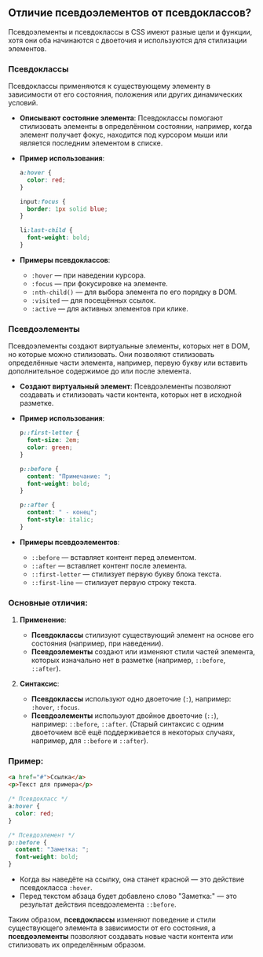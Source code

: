 ## Отличие псевдоэлементов от псевдоклассов?

Псевдоэлементы и псевдоклассы в CSS имеют разные цели и функции, хотя они оба начинаются с двоеточия и используются для стилизации элементов.

### Псевдоклассы

Псевдоклассы применяются к существующему элементу в зависимости от его состояния, положения или других динамических условий.

- **Описывают состояние элемента**: Псевдоклассы помогают стилизовать элементы в определённом состоянии, например, когда элемент получает фокус, находится под курсором мыши или является последним элементом в списке.
- **Пример использования**:

  ```css
  a:hover {
    color: red;
  }
  
  input:focus {
    border: 1px solid blue;
  }

  li:last-child {
    font-weight: bold;
  }
  ```

- **Примеры псевдоклассов**:
  - `:hover` — при наведении курсора.
  - `:focus` — при фокусировке на элементе.
  - `:nth-child()` — для выбора элемента по его порядку в DOM.
  - `:visited` — для посещённых ссылок.
  - `:active` — для активных элементов при клике.

### Псевдоэлементы

Псевдоэлементы создают виртуальные элементы, которых нет в DOM, но которые можно стилизовать. Они позволяют стилизовать определённые части элемента, например, первую букву или вставить дополнительное содержимое до или после элемента.

- **Создают виртуальный элемент**: Псевдоэлементы позволяют создавать и стилизовать части контента, которых нет в исходной разметке.
- **Пример использования**:

  ```css
  p::first-letter {
    font-size: 2em;
    color: green;
  }

  p::before {
    content: "Примечание: ";
    font-weight: bold;
  }

  p::after {
    content: " - конец";
    font-style: italic;
  }
  ```

- **Примеры псевдоэлементов**:
  - `::before` — вставляет контент перед элементом.
  - `::after` — вставляет контент после элемента.
  - `::first-letter` — стилизует первую букву блока текста.
  - `::first-line` — стилизует первую строку текста.

### Основные отличия:
1. **Применение**:
   - **Псевдоклассы** стилизуют существующий элемент на основе его состояния (например, при наведении).
   - **Псевдоэлементы** создают или изменяют стили частей элемента, которых изначально нет в разметке (например, `::before`, `::after`).

2. **Синтаксис**:
   - **Псевдоклассы** используют одно двоеточие (`:`), например: `:hover`, `:focus`.
   - **Псевдоэлементы** используют двойное двоеточие (`::`), например: `::before`, `::after`. (Старый синтаксис с одним двоеточием всё ещё поддерживается в некоторых случаях, например, для `::before` и `::after`).

### Пример:
```html
<a href="#">Ссылка</a>
<p>Текст для примера</p>
```

```css
/* Псевдокласс */
a:hover {
  color: red;
}

/* Псевдоэлемент */
p::before {
  content: "Заметка: ";
  font-weight: bold;
}
```

- Когда вы наведёте на ссылку, она станет красной — это действие псевдокласса `:hover`.
- Перед текстом абзаца будет добавлено слово "Заметка:" — это результат действия псевдоэлемента `::before`.

Таким образом, **псевдоклассы** изменяют поведение и стили существующего элемента в зависимости от его состояния, а **псевдоэлементы** позволяют создавать новые части контента или стилизовать их определённым образом.